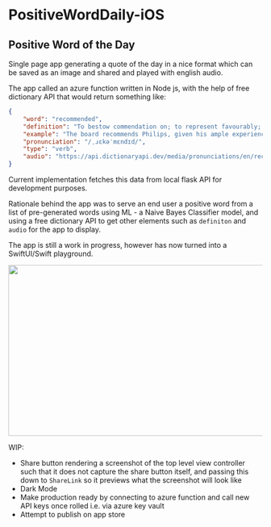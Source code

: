 # PositiveWordDaily-iOS

## Positive Word of the Day 
Single page app generating a quote of the day in a nice format which can be saved as an image and shared and played with english audio. 

The app called an azure function written in Node js, with the help of free dictionary API that would return something like: 

```json
{
    "word": "recommended",
    "definition": "To bestow commendation on; to represent favourably; to suggest, endorse or encourage as an appropriate choice.",
    "example": "The board recommends Philips, given his ample experience in similar positions.",
    "pronunciation": "/ˌɹɛkəˈmɛndɪd/",
    "type": "verb",
    "audio": "https://api.dictionaryapi.dev/media/pronunciations/en/recommended-us.mp3"
}
```

Current implementation fetches this data from local flask API for development purposes. 

Rationale behind the app was to serve an end user a positive word from a list of pre-generated words using ML - a Naive Bayes Classifier model, and using a free dictionary API to get other elements such as `definiton` and `audio` for the app to display. 

The app is still a work in progress, however has now turned into a SwiftUI/Swift playground.

<img src="https://user-images.githubusercontent.com/68621833/235283837-41241a19-97ef-411b-98b6-2848bfee67a0.gif" width=611 height=339>

WIP:
- Share button rendering a screenshot of the top level view controller such that it does not capture the share button itself, and passing this down to `ShareLink` so it previews what the screenshot will look like 
- Dark Mode
- Make production ready by connecting to azure function and call new API keys once rolled i.e. via azure key vault 
- Attempt to publish on app store

